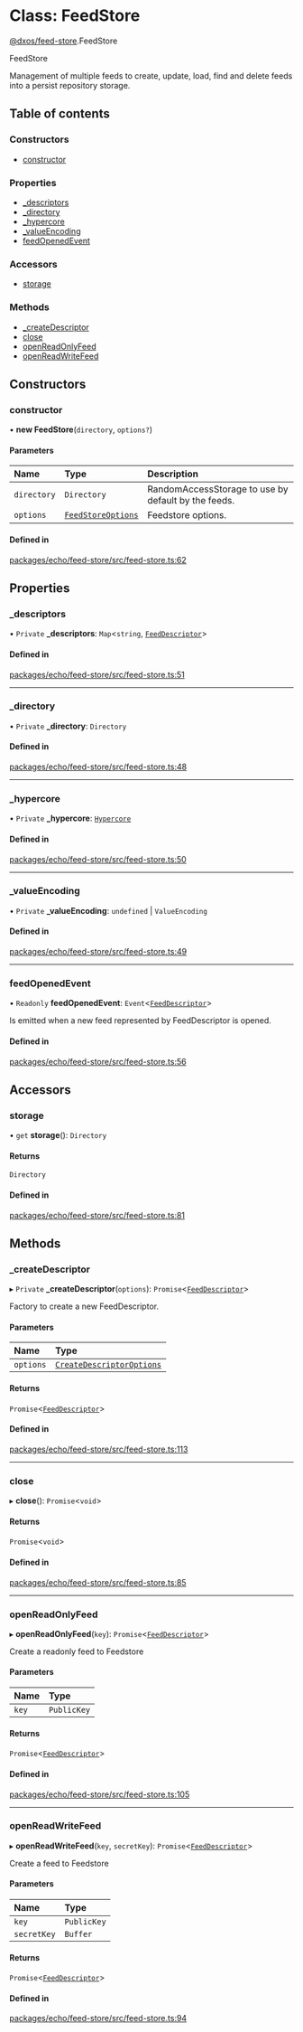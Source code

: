 # Class: FeedStore

[@dxos/feed-store](../modules/dxos_feed_store.md).FeedStore

FeedStore

Management of multiple feeds to create, update, load, find and delete feeds
into a persist repository storage.

## Table of contents

### Constructors

- [constructor](dxos_feed_store.FeedStore.md#constructor)

### Properties

- [\_descriptors](dxos_feed_store.FeedStore.md#_descriptors)
- [\_directory](dxos_feed_store.FeedStore.md#_directory)
- [\_hypercore](dxos_feed_store.FeedStore.md#_hypercore)
- [\_valueEncoding](dxos_feed_store.FeedStore.md#_valueencoding)
- [feedOpenedEvent](dxos_feed_store.FeedStore.md#feedopenedevent)

### Accessors

- [storage](dxos_feed_store.FeedStore.md#storage)

### Methods

- [\_createDescriptor](dxos_feed_store.FeedStore.md#_createdescriptor)
- [close](dxos_feed_store.FeedStore.md#close)
- [openReadOnlyFeed](dxos_feed_store.FeedStore.md#openreadonlyfeed)
- [openReadWriteFeed](dxos_feed_store.FeedStore.md#openreadwritefeed)

## Constructors

### constructor

• **new FeedStore**(`directory`, `options?`)

#### Parameters

| Name | Type | Description |
| :------ | :------ | :------ |
| `directory` | `Directory` | RandomAccessStorage to use by default by the feeds. |
| `options` | [`FeedStoreOptions`](../interfaces/dxos_feed_store.FeedStoreOptions.md) | Feedstore options. |

#### Defined in

[packages/echo/feed-store/src/feed-store.ts:62](https://github.com/dxos/dxos/blob/32ae9b579/packages/echo/feed-store/src/feed-store.ts#L62)

## Properties

### \_descriptors

• `Private` **\_descriptors**: `Map`<`string`, [`FeedDescriptor`](dxos_feed_store.FeedDescriptor.md)\>

#### Defined in

[packages/echo/feed-store/src/feed-store.ts:51](https://github.com/dxos/dxos/blob/32ae9b579/packages/echo/feed-store/src/feed-store.ts#L51)

___

### \_directory

• `Private` **\_directory**: `Directory`

#### Defined in

[packages/echo/feed-store/src/feed-store.ts:48](https://github.com/dxos/dxos/blob/32ae9b579/packages/echo/feed-store/src/feed-store.ts#L48)

___

### \_hypercore

• `Private` **\_hypercore**: [`Hypercore`](../modules/dxos_feed_store.md#hypercore)

#### Defined in

[packages/echo/feed-store/src/feed-store.ts:50](https://github.com/dxos/dxos/blob/32ae9b579/packages/echo/feed-store/src/feed-store.ts#L50)

___

### \_valueEncoding

• `Private` **\_valueEncoding**: `undefined` \| `ValueEncoding`

#### Defined in

[packages/echo/feed-store/src/feed-store.ts:49](https://github.com/dxos/dxos/blob/32ae9b579/packages/echo/feed-store/src/feed-store.ts#L49)

___

### feedOpenedEvent

• `Readonly` **feedOpenedEvent**: `Event`<[`FeedDescriptor`](dxos_feed_store.FeedDescriptor.md)\>

Is emitted when a new feed represented by FeedDescriptor is opened.

#### Defined in

[packages/echo/feed-store/src/feed-store.ts:56](https://github.com/dxos/dxos/blob/32ae9b579/packages/echo/feed-store/src/feed-store.ts#L56)

## Accessors

### storage

• `get` **storage**(): `Directory`

#### Returns

`Directory`

#### Defined in

[packages/echo/feed-store/src/feed-store.ts:81](https://github.com/dxos/dxos/blob/32ae9b579/packages/echo/feed-store/src/feed-store.ts#L81)

## Methods

### \_createDescriptor

▸ `Private` **_createDescriptor**(`options`): `Promise`<[`FeedDescriptor`](dxos_feed_store.FeedDescriptor.md)\>

Factory to create a new FeedDescriptor.

#### Parameters

| Name | Type |
| :------ | :------ |
| `options` | [`CreateDescriptorOptions`](../interfaces/dxos_feed_store.CreateDescriptorOptions.md) |

#### Returns

`Promise`<[`FeedDescriptor`](dxos_feed_store.FeedDescriptor.md)\>

#### Defined in

[packages/echo/feed-store/src/feed-store.ts:113](https://github.com/dxos/dxos/blob/32ae9b579/packages/echo/feed-store/src/feed-store.ts#L113)

___

### close

▸ **close**(): `Promise`<`void`\>

#### Returns

`Promise`<`void`\>

#### Defined in

[packages/echo/feed-store/src/feed-store.ts:85](https://github.com/dxos/dxos/blob/32ae9b579/packages/echo/feed-store/src/feed-store.ts#L85)

___

### openReadOnlyFeed

▸ **openReadOnlyFeed**(`key`): `Promise`<[`FeedDescriptor`](dxos_feed_store.FeedDescriptor.md)\>

Create a readonly feed to Feedstore

#### Parameters

| Name | Type |
| :------ | :------ |
| `key` | `PublicKey` |

#### Returns

`Promise`<[`FeedDescriptor`](dxos_feed_store.FeedDescriptor.md)\>

#### Defined in

[packages/echo/feed-store/src/feed-store.ts:105](https://github.com/dxos/dxos/blob/32ae9b579/packages/echo/feed-store/src/feed-store.ts#L105)

___

### openReadWriteFeed

▸ **openReadWriteFeed**(`key`, `secretKey`): `Promise`<[`FeedDescriptor`](dxos_feed_store.FeedDescriptor.md)\>

Create a feed to Feedstore

#### Parameters

| Name | Type |
| :------ | :------ |
| `key` | `PublicKey` |
| `secretKey` | `Buffer` |

#### Returns

`Promise`<[`FeedDescriptor`](dxos_feed_store.FeedDescriptor.md)\>

#### Defined in

[packages/echo/feed-store/src/feed-store.ts:94](https://github.com/dxos/dxos/blob/32ae9b579/packages/echo/feed-store/src/feed-store.ts#L94)
